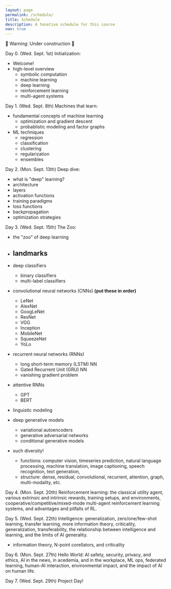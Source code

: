 ```yaml
---
layout: page
permalink: /schedule/
title: Schedule
description: A tenative schedule for this course
nav: true
---
```


🚧 Warning: Under construction 🚧

Day 0. (Wed. Sept. 1st) Initialization: 
- Welcome!
- high-level overview
    - symbolic computation
    - machine learning
    - deep learning
    - reinforcement learning
    - multi-agent systems

Day 1. (Wed. Sept. 8th) Machines that learn:
- fundamental concepts of machine learning
    - optimization and gradient descent
    - probablistic modeling and factor graphs
- ML techniques
    - regression
    - classification
    - clustering
    - regularization
    - ensembles

Day 2. (Mon. Sept. 13th) Deep dive: 
- what is "deep" learning? 
- architecture
- layers
- activation functions 
- training paradigms
- loss functions
- backpropagation
- optimization strategies

Day 3. (Wed. Sept. 15th) The Zoo:
- the "zoo" of deep learning
- landmarks
    - 
- deep classifiers
    - binary classifiers
    - multi-label classifiers
- convolutional neural networks (CNNs) 
    **(put these in order)**
    - LeNet
    - AlexNet
    - GoogLeNet
    - ResNet
    - VGG
    - Inception
    - MobileNet
    - SqueezeNet
    - YoLo
- recurrent neural networks (RNNs)
    - long short-term memory (LSTM) NN
    - Gated Recurrent Unit (GRU) NN
    - vanishing gradient problem
- attentive RNNs
    - GPT
    - BERT

- linguistic modeling
- deep generative models
    - variational autoencoders
    - generative adversarial networks
    - conditional generative models
- such diversity!
    - functions: computer vision, timeseries prediction, natural language processing, machine translation, image captioning, speech recognition, text generation,
    - structure: dense, residual, convolutional, recurrent, attention, graph, multi-modality, etc.

Day 4. (Mon. Sept. 20th) Reinforcement learning: the classical utility agent, various extrinsic and intrinsic rewards, training setups, and environments, cooperative/competitive/mixed-mode multi-agent reinforcement learning systems, and advantages and pitfalls of RL.

Day 5. (Wed. Sept. 22th) Intelligence: generalization, zero/one/few-shot learning, transfer learning, more information theory, criticality, generalization, transferability, the relationship between intelligence and learning, and the limits of AI generality.
- information theory, N-point corellators, and criticality

Day 6. (Mon. Sept. 27th) Hello World: AI safety, security, privacy, and ethics, AI in the news, in acedemia, and in the workplace, ML ops, federated learning, human-AI interaction, environmental impact, and the impact of AI on human life.

Day 7. (Wed. Sept. 29th) Project Day!
